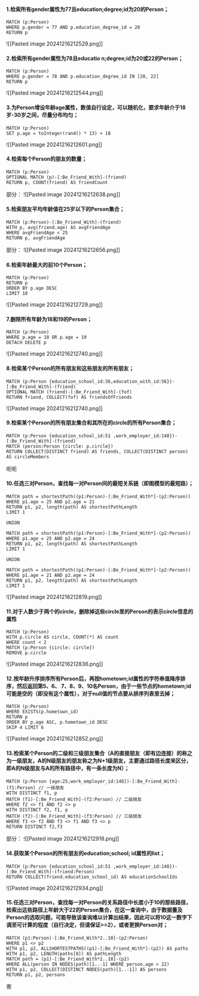 #### 1.检索所有gender属性为77且education;degree;id为20的Person；

```cypher
MATCH (p:Person)
WHERE p.gender = 77 AND p.education_degree_id = 20
RETURN p
```
![[Pasted image 20241216212529.png]]
#### 2.检索所有gender属性为78且educatio   n;degree;id为20或22的Person；

```cypher
MATCH (p:Person)
WHERE p.gender = 78 AND p.education_degree_id IN [20, 22]
RETURN p

```
![[Pasted image 20241216212544.png]]
#### 3.为Person增设年龄age属性，数值自行设定，可以随机化，要求年龄介于18岁-30岁之间，尽量分布均匀；

```cypher
MATCH (p:Person)
SET p.age = toInteger(rand() * 13) + 18

```
![[Pasted image 20241216212601.png]]
#### 4.检索每个Person的朋友的数量；

```cypher
MATCH (p:Person)
OPTIONAL MATCH (p)-[:Be_Friend_With]-(friend)
RETURN p, COUNT(friend) AS friendCount

```
部分：
![[Pasted image 20241216212638.png]]
#### 5.检索朋友平均年龄值在25岁以下的Person集合；

```cypher
MATCH (p:Person)-[:Be_Friend_With]-(friend)
WITH p, avg(friend.age) AS avgFriendAge
WHERE avgFriendAge < 25
RETURN p, avgFriendAge

```
部分：
![[Pasted image 20241216212656.png]]
#### 6.检索年龄最大的前10个Person；

```cypher
MATCH (p:Person)
RETURN p
ORDER BY p.age DESC
LIMIT 10

```
![[Pasted image 20241216212729.png]]
#### 7.删除所有年龄为18和19的Person；

```cypher
MATCH (p:Person)
WHERE p.age = 18 OR p.age = 19
DETACH DELETE p

```
![[Pasted image 20241216212740.png]]
#### 8.检索某个Person的所有朋友和这些朋友的所有朋友；

```cypher
MATCH (p:Person {education_school_id:36,education_with_id:56})-[:Be_Friend_With]-(friend)
OPTIONAL MATCH (friend)-[:Be_Friend_With]-(fof)
RETURN friend, COLLECT(fof) AS friendsOfFriends

```
![[Pasted image 20241216212740.png]]
#### 9.检索某个Person的所有朋友集合和其所在的circle的所有Person集合；

```cypher
MATCH (p:Person {education_school_id:51 ,work_employer_id:148})-[:Be_Friend_With]-(friend)
MATCH (person:Person {circle: p.circle})
RETURN COLLECT(DISTINCT friend) AS friends, COLLECT(DISTINCT person) AS circleMembers

```
呃呃
#### 10.任选三对Person，查找每一对Person间的最短关系链（即图模型的最短路）；

```cypher
MATCH path = shortestPath((p1:Person)-[:Be_Friend_With*]-(p2:Person))
WHERE p1.age = 25 AND p2.age = 21 
RETURN p1, p2, length(path) AS shortestPathLength
LIMIT 1

UNION

MATCH path = shortestPath((p1:Person)-[:Be_Friend_With*]-(p2:Person))
WHERE p1.age = 25 AND p2.age = 24 
RETURN p1, p2, length(path) AS shortestPathLength
LIMIT 1

UNION

MATCH path = shortestPath((p1:Person)-[:Be_Friend_With*]-(p2:Person))
WHERE p1.age = 21 AND p2.age = 24 
RETURN p1, p2, length(path) AS shortestPathLength
LIMIT 1

```
![[Pasted image 20241216212819.png]]
#### 11.对于人数少于两个的circle，删除掉这些circle里的Person的表示circle信息的属性

```cypher
MATCH (p:Person)
WITH p.circle AS circle, COUNT(*) AS count
WHERE count < 2
MATCH (p:Person {circle: circle})
REMOVE p.circle

```
![[Pasted image 20241216212836.png]]
#### 12.按年龄升序排序所有Person后，再按hometown;id属性的字符串值降序排序，然后返回第5、6、 7、8、9、10名Person，由于一些节点的hometown;id可能是空的（即没有这个属性），对于null值的节点要从排序列表里去掉；

```cypher
MATCH (p:Person)
WHERE EXISTS(p.hometown_id)
RETURN p
ORDER BY p.age ASC, p.hometown_id DESC
SKIP 4 LIMIT 6

```
![[Pasted image 20241216212852.png]]
#### 13.检索某个Person的二级和三级朋友集合（A的直接朋友（即有边连接）的称之为一级朋友，A的N级朋友的朋友称之为N+1级朋友，主要通过路径长度来区分，即A的N级朋友与A的所有路径中，有一条长度为N）；

```cypher
MATCH (p:Person {age:25,work_employer_id:148})-[:Be_Friend_With]-(f1:Person) // 一级朋友
WITH DISTINCT f1, p
MATCH (f1)-[:Be_Friend_With]-(f2:Person) // 二级朋友
WHERE f2 <> f1 AND f2 <> p
WITH DISTINCT f2, f1, p
MATCH (f2)-[:Be_Friend_With]-(f3:Person) // 三级朋友
WHERE f3 <> f2 AND f3 <> f1 AND f3 <> p
RETURN DISTINCT f2,f3
```
部分：
![[Pasted image 20241216212918.png]]
#### 14.获取某个Person的所有朋友的education;school; id属性的list；

```cypher
MATCH (p:Person {education_school_id:51 ,work_employer_id:148})-[:Be_Friend_With]-(friend:Person)
RETURN COLLECT(friend.education_school_id) AS educationSchoolIds

```
![[Pasted image 20241216212934.png]]
#### 15.任选三对Person，查找每一对Person的关系路径中长度小于10的那些路径，检索出这些路径上年龄大于22的Person集合，在这一查询中，由于数据量及Person的选取问题，可能导致该查询难以计算出结果，因此可以将10这一数字下调至可计算的程度（自行决定，但请保证>=2），或者更换Person对；

```cypher
MATCH (p1:Person)-[:Be_Friend_With*2..10]-(p2:Person)
WHERE p1 <> p2
WITH p1, p2, ALLSHORTESTPATHS((p1)-[:Be_Friend_With*]-(p2)) AS paths
WITH p1, p2, LENGTH(paths[0]) AS pathLength
MATCH path = (p1)-[:Be_Friend_With*2..10]-(p2)
WHERE ALL(person IN NODES(path)[1..-1] WHERE person.age > 22)
WITH p1, p2, COLLECT(DISTINCT NODES(path)[1..-1]) AS persons
RETURN p1, p2, persons

```
寄